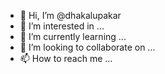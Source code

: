- 👋 Hi, I’m @dhakalupakar
- 👀 I’m interested in ...
- 🌱 I’m currently learning ...
- 💞️ I’m looking to collaborate on ...
- 📫 How to reach me ...

<!---
dhakalupakar/dhakalupakar is a ✨ special ✨ repository because its `README.md` (this file) appears on your GitHub profile.
You can click the Preview link to take a look at your changes.
--->
